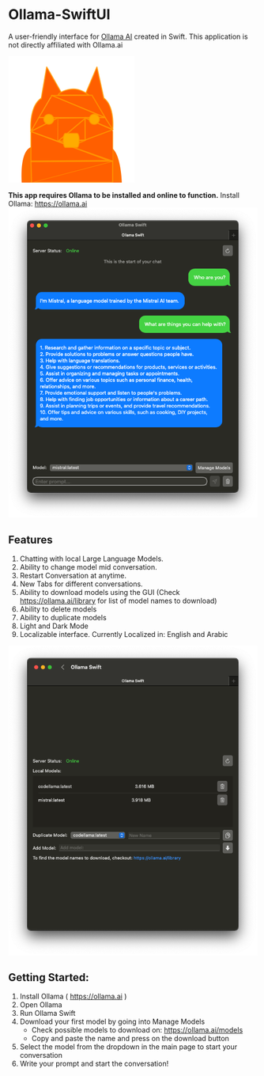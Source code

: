 # Ollama-SwiftUI
A user-friendly interface for [Ollama AI](https://ollama.ai) created in Swift. This application is not directly affiliated with Ollama.ai

![Ollama SwiftUI](assets/images/OllamaNoBG256.png)

**This app requires Ollama to be installed and online to function.** Install Ollama: https://ollama.ai
![Chat dialogue example](assets/images/Example1.png)

## Features
1. Chatting with local Large Language Models.
2. Ability to change model mid conversation.
3. Restart Conversation at anytime.
4. New Tabs for different conversations.
5. Ability to download models using the GUI (Check https://ollama.ai/library for list of model names to download)
6. Ability to delete models
7. Ability to duplicate models
8. Light and Dark Mode
9. Localizable interface. Currently Localized in: English and Arabic

![Manage Models example](assets/images/Example2.png)

## Getting Started:
1. Install Ollama ( https://ollama.ai )
2. Open Ollama
3. Run Ollama Swift
4. Download your first model by going into Manage Models
    - Check possible models to download on: https://ollama.ai/models
    - Copy and paste the name and press on the download button
5. Select the model from the dropdown in the main page to start your conversation
6. Write your prompt and start the conversation!
